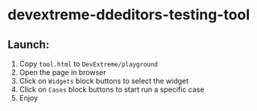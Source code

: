 # devextreme-ddeditors-testing-tool

## Launch:

1. Copy `tool.html` to `DevExtreme/playground`
2. Open the page in browser
3. Click on `Widgets` block buttons to select the widget
4. Click on `Cases` block buttons to start run a specific case
5. Enjoy
